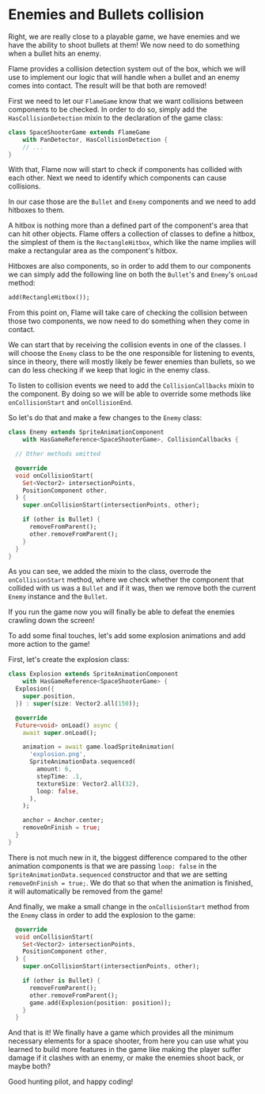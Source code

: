# Enemies and Bullets collision

Right, we are really close to a playable game, we have enemies and we have the ability to shoot bullets
at them! We now need to do something when a bullet hits an enemy.

Flame provides a collision detection system out of the box, which we will use to implement our
logic that will handle when a bullet and an enemy comes into contact. The result will be that
both are removed!

First we need to let our `FlameGame` know that we want collisions between components to
be checked. In order to do so, simply add the `HasCollisionDetection` mixin to the declaration
of the game class:

```dart
class SpaceShooterGame extends FlameGame
    with PanDetector, HasCollisionDetection {
    // ...
}
```

With that, Flame now will start to check if components has collided with each other. Next we need to
identify which components can cause collisions.

In our case those are the `Bullet` and `Enemy` components and we need to add hitboxes to them.

A hitbox is nothing more than a defined part of the component's area that can hit
other objects. Flame offers a collection of classes to define a hitbox, the simplest of them is
the `RectangleHitbox`, which like the name implies will make a rectangular area as the component's
hitbox.

Hitboxes are also components, so in order to add them to our components we can simply add
the following line on both the `Bullet`'s and `Enemy`'s `onLoad` method:

```dart
add(RectangleHitbox());
```

From this point on, Flame will take care of checking the collision between those two components,
we now need to do something when they come in contact.

We can start that by receiving the collision events in one of the classes. I will choose the
`Enemy` class to be the one responsible for listening to events, since in theory, there will
mostly likely be fewer enemies than bullets, so we can do less checking if we keep that logic
in the enemy class.

To listen to collision events we need to add the `CollisionCallbacks` mixin to the component.
By doing so we will be able to override some methods like `onCollisionStart` and `onCollisionEnd`.

So let's do that and make a few changes to the `Enemy` class:

```dart
class Enemy extends SpriteAnimationComponent
    with HasGameReference<SpaceShooterGame>, CollisionCallbacks {

  // Other methods omitted

  @override
  void onCollisionStart(
    Set<Vector2> intersectionPoints,
    PositionComponent other,
  ) {
    super.onCollisionStart(intersectionPoints, other);

    if (other is Bullet) {
      removeFromParent();
      other.removeFromParent();
    }
  }
}
```

As you can see, we added the mixin to the class, overrode the `onCollisionStart` method,
where we check whether the component that collided with us was a `Bullet` and if it was, then
we remove both the current `Enemy` instance and the `Bullet`.

If you run the game now you will finally be able to defeat the enemies crawling down the screen!

To add some final touches, let's add some explosion animations and add more action to the game!

First, let's create the explosion class:

```dart
class Explosion extends SpriteAnimationComponent
    with HasGameReference<SpaceShooterGame> {
  Explosion({
    super.position,
  }) : super(size: Vector2.all(150));

  @override
  Future<void> onLoad() async {
    await super.onLoad();

    animation = await game.loadSpriteAnimation(
      'explosion.png',
      SpriteAnimationData.sequenced(
        amount: 6,
        stepTime: .1,
        textureSize: Vector2.all(32),
        loop: false,
      ),
    );

    anchor = Anchor.center;
    removeOnFinish = true;
  }
}
```

There is not much new in it, the biggest difference compared to the other animation components is
that we are passing `loop: false` in the `SpriteAnimationData.sequenced` constructor and that we are
setting `removeOnFinish = true;`. We do that so that when the animation is finished, it will
automatically be removed from the game!

And finally, we make a small change in the `onCollisionStart` method from the `Enemy` class
in order to add the explosion to the game:

```dart
  @override
  void onCollisionStart(
    Set<Vector2> intersectionPoints,
    PositionComponent other,
  ) {
    super.onCollisionStart(intersectionPoints, other);

    if (other is Bullet) {
      removeFromParent();
      other.removeFromParent();
      game.add(Explosion(position: position));
    }
  }
```

And that is it! We finally have a game which provides all the minimum necessary elements for a space
shooter, from here you can use what you learned to build more features in the game like making
the player suffer damage if it clashes with an enemy, or make the enemies shoot back, or maybe
both?

Good hunting pilot, and happy coding!
